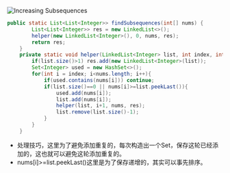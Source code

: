 ![Increasing Subsequences](increasing_subsequences.png)
```java
public static List<List<Integer>> findSubsequences(int[] nums) {
        List<List<Integer>> res = new LinkedList<>();
        helper(new LinkedList<Integer>(), 0, nums, res);
        return res;
    }
    private static void helper(LinkedList<Integer> list, int index, int[] nums, List<List<Integer>> res){
        if(list.size()>1) res.add(new LinkedList<Integer>(list));
        Set<Integer> used = new HashSet<>();
        for(int i = index; i<nums.length; i++){
            if(used.contains(nums[i])) continue;
            if(list.size()==0 || nums[i]>=list.peekLast()){
                used.add(nums[i]);
                list.add(nums[i]);
                helper(list, i+1, nums, res);
                list.remove(list.size()-1);
            }
        }
    }
```
* 处理技巧，这里为了避免添加重复的，每次构造出一个Set，保存这轮已经添加的，这也就可以避免这轮添加重复的。
* nums[i]>=list.peekLast()这里是为了保存递增的，其实可以事先排序。